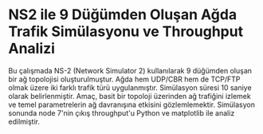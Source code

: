# NS2 ile 9 Düğümden Oluşan Ağda Trafik Simülasyonu ve Throughput Analizi
Bu çalışmada NS-2 (Network Simulator 2) kullanılarak 9 düğümden oluşan bir ağ topolojisi
oluşturulmuştur. Ağda hem UDP/CBR hem de TCP/FTP olmak üzere iki farklı trafik türü
uygulanmıştır. Simülasyon süresi 10 saniye olarak belirlenmiştir. Amaç, basit bir topoloji
üzerinden ağ trafiğini izlemek ve temel parametrelerin ağ davranışına etkisini gözlemlemektir. Simülasyon sonunda node 7'nin çıkış throughput'u Python ve matplotlib ile analiz edilmiştir.
